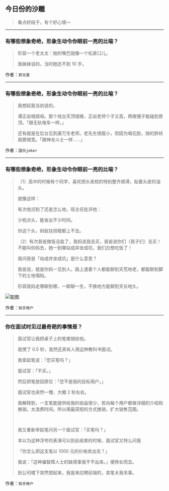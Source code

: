## 今日份的沙雕

> 看点好段子，有个好心情～


 
---

### 有哪些想象奇绝，形象生动令你眼前一亮的比喻？

> 形容一个老太太：她的嘴巴就像一个松紧口儿。
> 
> 我妹妹说的，当时她还不到 10 岁。


作者：`郭文君`

---

### 有哪些想象奇绝，形象生动令你眼前一亮的比喻？

> 我想起我当初说的。
> 
> 谭正岩唱探母。那个戏台天顶很矮，正岩老师个子又高，两根翎子能碰到房顶。「跟无轨电车一样。」
> 
> 还有就是在后台见到康万生老师。老先生很瘦小，但因为唱花脸，揎的胖袄肩膀很宽。「跟神龙斗士一样……」


作者：`国乐joker`

---

### 有哪些想象奇绝，形象生动令你眼前一亮的比喻？

> （1）高中的时候有个同学，喜欢把头发梳的特别整齐顺滑，贴着头皮的油头。
> 
> 就像这样：
> 
> 有次他迟到了还是怎么地，班主任批评他：
> 
> 少梳点头，能省出不少时间。
> 
> 你这个头，蚂蚁拄拐棍都上不去。
> 
> （2）有次我爸做饭没盐了，我妈说我去买，我爸说你们（孩子们）去买！不能叫你妈去，她一到哪站成井坐成坑，我们白想吃饭了！
> 
> 我问我爸「站成井坐成坑」是什么意思？
> 
> 我爸说，就是你妈一见到人，路上逮着个人都能聊到天荒地老，都能聊到脚下的土地塌陷。
> 
> 形容我妈走哪聊到哪，一聊聊一生，不换地方能聊到天长地久。



![配图](http://pic2.zhimg.com/70/v2-5f373e6abce3da3ad341f06ea566c399_b.jpg)


作者：`知乎用户`

---

### 你在面试时见过最奇葩的事情是？

> 面试官让我把桌子上的笔推销给他。
> 
> 我愣了 0.5 秒，竟然还真有人用这种教科书面试。
> 
> 我拿起笔说：「您买笔吗？」
> 
> 面试官：「不买。」
> 
> 然后把笔放回原位：「您不是我的目标用户。」
> 
> 面试官也突然一懵，大概 2 秒左右。
> 
> 我解释到，一支笔能提供给我的收益很少，若向每个用户都做详细的介绍和推销，太浪费时间。所以用最简短的方式推销，扩大销售范围。
> 
>  
> 
> 我又重新举起笔问另一个面试官：「买笔吗？」
> 
> 本以为这种浮夸的表演可以到此结束的时候，面试官又特么问我
> 
> 「你怎么把这支笔以 1000 元的价格卖出去？」
> 
> 我说：「这种骗智障人士的缺德事我干不出来。」便扬长而去。
> 
> 到公司楼下突然想起来，我是来应聘前端的，卖笔关我吊事。


作者：`知乎用户`